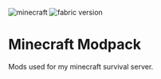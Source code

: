 ![minecraft](https://img.shields.io/badge/game-minecraft-green) ![fabric version](https://img.shields.io/badge/fabric-1.19.2-yellow)
# Minecraft Modpack

Mods used for my minecraft survival server.
